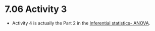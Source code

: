 # 7.06 Activity 3

- Activity 4 is actually the Part 2 in the [Inferential statistics- ANOVA](https://github.com/ironhack-labs/lab-inferential-statistics-anova).
